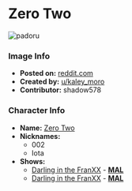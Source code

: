 # Zero Two

![padoru](https://raw.githubusercontent.com/shadow578/Padoru-Padoru/master/Padoru/darling-in-the-franxx-zero-two.png "Zero Two")

### Image Info
* **Posted on:**     [reddit.com](https://www.reddit.com/r/Animemes/comments/e41say/happy_december_padoru_padoru/)
* **Created by:**    [u/kaley_moro](https://github.com/shadow578/Padoru-Padoru/blob/master/table-of-contents/creators/ukaleymoro.md)
* **Contributor:**   shadow578

### Character Info
* **Name:**   [Zero Two](https://myanimelist.net/character/155679)
* **Nicknames:**
  * 002
  * Iota
* **Shows:**
  * [Darling in the FranXX](https://github.com/shadow578/Padoru-Padoru/blob/master/table-of-contents/shows/DarlingintheFranXX.md) - [__MAL__](https://myanimelist.net/anime/35849/Darling_in_the_FranXX)
  * [Darling in the FranXX](https://github.com/shadow578/Padoru-Padoru/blob/master/table-of-contents/shows/DarlingintheFranXX.md) - [__MAL__](https://myanimelist.net/manga/111512/Darling_in_the_FranXX)


